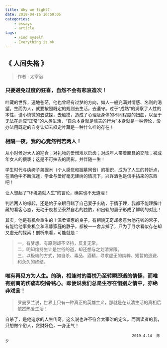 ```yaml
---
title: Why we fight?
date: 2019-04-16 16:59:05
categories: 
    - essays
    - article
tags: 
    - Find myself
    - Everything is ok
---
```

## 《 人间失格 》 

> 作者 : 太宰治

### 只要避免过度的狂喜，自然不会有悲哀造次！

叶藏的世界，遍地苍茫，他也曾经有过梦的方向，如人一般充满对情感、名利的渴望。生而为人，就要按照既定的规则去生活，去遵守。过于“成熟”的洞察了人性的本性，谨小慎微的去试探，去触摸，造成了心理及身体的不同程度的扭曲，以至于无法在适应“正常”的人类生活，“自杀本身就是懦夫的行为”本身就是一种悖论，没办法用既定的自身认知去框定叶藏是一种什么样的存在！
    
### 相隔一夜，我的心竟然判若两人！

从小时候对大人的迎合；对礼物的爱憎难以启齿；对成年人带着面具的交际；被成年女人的猥亵；这是不可抹去的阴影，并伴随一生！
    
学生时代与纨绔子弟掘木（个人感觉和掘墓同音）的相识，成为了人生的转折点，在酒色中不断沉迷，学业与爱好毫无建树的情况下，兴许酒色是信手拈来的东西吧！
    
让人想起了“环境造就人生”的言论，确实也不无道理！
    
判若两人的缘起，还是始于亲眼目睹了自己妻子出轨，于情于理，我都不能理解叶藏的看客心态，无动于衷甚至泰然自若的独酌，和出轨的妻子形成了鲜明的对比！

其实，他是有机会重生的！温柔贤惠的良子，有相貌无奇却愿意为他花钱的常子，有能给他事业机会和温馨家庭的静子，都被一一舍弃掉了，只为了寻求看似存在却又虚无的探索！剖析来看，可能就是：
>    一，有梦想、有原则却不坚持，反复无常。\
>    二，明知维持生计是世俗的道，却还想与之划清界限。\
>    三，以极端的方式，如自杀、毒品、酒精，寻求虚无的纯粹、短暂的逃避、和永久的终结。

### 唯有再见方为人生。的确，相逢时的喜悦乃至转瞬即逝的情愫，而唯有别离的伤痛却刻骨铭心。即便说我们总是生存在惜别之情中，亦绝非戏言！

> 罗曼罗兰说，世界上只有一种真正的英雄主义，那就是在认清生活的真相后依然热爱生活！

自杀了，是他追求的人生传奇，这么说也许不符合太宰治的定义。而阅读者的我，只想做个俗人，贪财好色，一身正气！

```
                                                         2019.4.14  陈夕
```
